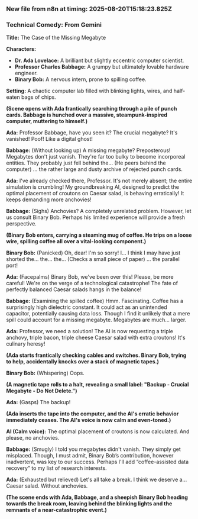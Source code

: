 ### New file from n8n at timing: 2025-08-20T15:18:23.825Z

### Technical Comedy: From Gemini 

**Title:** The Case of the Missing Megabyte

**Characters:**

* **Dr. Ada Lovelace:** A brilliant but slightly eccentric computer scientist.
* **Professor Charles Babbage:** A grumpy but ultimately lovable hardware engineer.
* **Binary Bob:** A nervous intern, prone to spilling coffee.

**Setting:** A chaotic computer lab filled with blinking lights, wires, and half-eaten bags of chips.


**(Scene opens with Ada frantically searching through a pile of punch cards. Babbage is hunched over a massive, steampunk-inspired computer, muttering to himself.)**

**Ada:** Professor Babbage, have you seen it? The crucial megabyte? It's vanished!  Poof! Like a digital ghost!

**Babbage:** (Without looking up)  A missing megabyte?  Preposterous!  Megabytes don't just vanish. They're far too bulky to become incorporeal entities. They probably just fell behind the… (He peers behind the computer) ... the rather large and dusty archive of rejected punch cards.

**Ada:** I've already checked there, Professor.  It's not merely absent; the entire simulation is crumbling! My groundbreaking AI, designed to predict the optimal placement of croutons on Caesar salad, is behaving erratically! It keeps demanding more anchovies!

**Babbage:** (Sighs)  Anchovies?  A completely unrelated problem. However, let us consult Binary Bob. Perhaps his limited experience will provide a fresh perspective.

**(Binary Bob enters, carrying a steaming mug of coffee.  He trips on a loose wire, spilling coffee all over a vital-looking component.)**

**Binary Bob:** (Panicked) Oh, dear! I'm so sorry! I… I think I may have just shorted the… the… the... (Checks a small piece of paper) ... the parallel port!

**Ada:** (Facepalms) Binary Bob, we've been over this! Please, be more careful!  We're on the verge of a technological catastrophe! The fate of perfectly balanced Caesar salads hangs in the balance!

**Babbage:**  (Examining the spilled coffee)  Hmm.  Fascinating.  Coffee has a surprisingly high dielectric constant. It could act as an unintended capacitor, potentially causing data loss.  Though I find it unlikely that a mere spill could account for a missing megabyte.  Megabytes are much… larger.

**Ada:**  Professor, we need a solution! The AI is now requesting a triple anchovy, triple bacon, triple cheese Caesar salad with extra croutons! It's culinary heresy!

**(Ada starts frantically checking cables and switches.  Binary Bob, trying to help, accidentally knocks over a stack of magnetic tapes.)**

**Binary Bob:** (Whispering)  Oops.

**(A magnetic tape rolls to a halt, revealing a small label: "Backup - Crucial Megabyte - Do Not Delete.")**

**Ada:** (Gasps)  The backup!

**(Ada inserts the tape into the computer, and the AI's erratic behavior immediately ceases. The AI's voice is now calm and even-toned.)**

**AI (Calm voice):**  The optimal placement of croutons is now calculated.  And please, no anchovies.

**Babbage:** (Smugly)  I told you megabytes didn't vanish.  They simply get misplaced. Though, I must admit, Binary Bob’s contribution, however inadvertent, was key to our success.  Perhaps I'll add “coffee-assisted data recovery” to my list of research interests.

**Ada:** (Exhausted but relieved) Let's all take a break.  I think we deserve a... Caesar salad. Without anchovies.


**(The scene ends with Ada, Babbage, and a sheepish Binary Bob heading towards the break room, leaving behind the blinking lights and the remnants of a near-catastrophic event.)**
